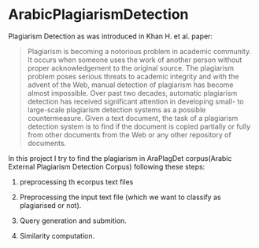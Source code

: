 # ArabicPlagiarismDetection

Plagiarism Detection as was introduced in Khan H. et al. paper:
>Plagiarism is becoming a notorious problem in academic community. It occurs when someone
uses the work of another person without proper acknowledgement to the original source. The
plagiarism problem poses serious threats to academic integrity and with the advent of the Web,
manual detection of plagiarism has become almost impossible. Over past two decades, automatic
plagiarism detection has received significant attention in developing small- to large-scale
plagiarism detection systems as a possible countermeasure. Given a text document, the task of a
plagiarism detection system is to find if the document is copied partially or fully from other
documents from the Web or any other repository of documents.


In this project I try to find the plagiarism in AraPlagDet corpus(Arabic External Plagiarism Detection Corpus) following these steps:

1. preprocessing th ecorpus text files

2. Preprocessing the input text file (which we want to classify as plagiarised or not).

3. Query generation and submition.

4. Similarity computation.

